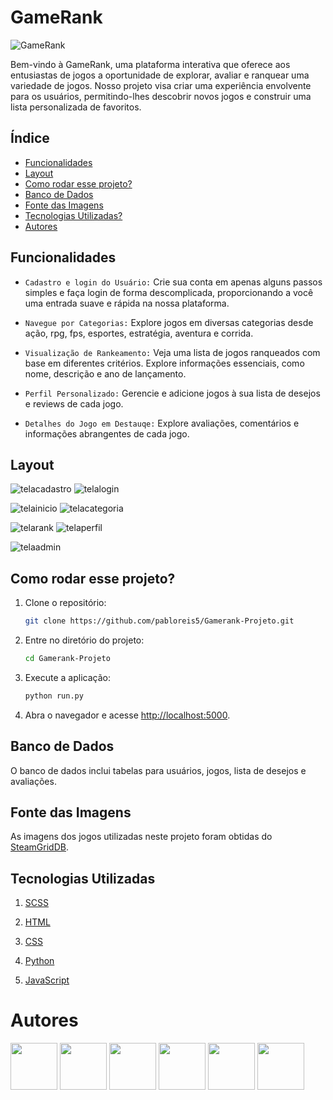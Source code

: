 # GameRank
![GameRank](./static/imgs/gamerank.png)

 Bem-vindo à GameRank, uma plataforma interativa que oferece aos entusiastas de jogos a oportunidade de explorar, avaliar e ranquear uma variedade de jogos. Nosso projeto visa criar uma experiência envolvente para os usuários, permitindo-lhes descobrir novos jogos e construir uma lista personalizada de favoritos.

 ## Índice
 - <a href="#funcionalidades">Funcionalidades</a>
 - <a href="#layout">Layout</a>
 - <a href="#como-rodar-esse-projeto">Como rodar esse projeto?</a>
 - <a href="#bd">Banco de Dados</a>
 - <a href="#fonte-das-imagens">Fonte das Imagens</a>
 - <a href="#tecnologias-utilizadas">Tecnologias Utilizadas?</a>
 - <a href="#autores">Autores</a>



## Funcionalidades

- `Cadastro e login do Usuário:` Crie sua conta em apenas alguns passos simples e faça login de forma descomplicada, proporcionando a você uma entrada suave e rápida na nossa plataforma.

- `Navegue por Categorias:` Explore jogos em diversas categorias desde ação, rpg, fps, esportes, estratégia, aventura e corrida.

- `Visualização de Rankeamento:` Veja uma lista de jogos ranqueados com base em diferentes critérios. Explore informações essenciais, como nome, descrição e ano de lançamento.

- `Perfil Personalizado:` Gerencie e adicione jogos à sua lista de desejos e reviews de cada jogo.

- `Detalhes do Jogo em Destauqe:` Explore avaliações, comentários e informações abrangentes de cada jogo.

 

## Layout
 ![telacadastro](./static/imgs/tela_cadastro.png)  ![telalogin](./static/imgs/tela_login.png)

 ![telainicio](./static/imgs/tela_inicio.png)  ![telacategoria](./static/imgs/tela_categoria.png)

 ![telarank](./static/imgs/tela_ranqueamento.png) ![telaperfil](./static/imgs/tela_perfil.png)

 ![telaadmin](./static/imgs/tela_admin.png)

## Como rodar esse projeto?

1. Clone o repositório:

    ```bash
    git clone https://github.com/pabloreis5/Gamerank-Projeto.git
    ```

2. Entre no diretório do projeto:

    ```bash
    cd Gamerank-Projeto
    ```

3. Execute a aplicação:

    ```bash
    python run.py
    ``` 
 
    
4. Abra o navegador e acesse [http://localhost:5000](http://localhost:5000).  

## Banco de Dados
O banco de dados inclui tabelas para usuários, jogos, lista de desejos e avaliações.

## Fonte das Imagens

As imagens dos jogos utilizadas neste projeto foram obtidas do [SteamGridDB](https://www.steamgriddb.com/).

## Tecnologias Utilizadas
1. [SCSS](https://sass-lang.com/)

2. [HTML](https://developer.mozilla.org/pt-BR/docs/Web/HTML)

3. [CSS](https://developer.mozilla.org/pt-BR/docs/Web/CSS)

4. [Python](https://www.python.org/)

5. [JavaScript](https://developer.mozilla.org/pt-BR/docs/Web/JavaScript)


# Autores

[<img loading="lazy" src="https://avatars.githubusercontent.com/u/134239485?v=4" width="75">](https://github.com/allanysoalmeida) 
[<img loading="lazy" src="https://avatars.githubusercontent.com/u/130513027?v=4" width="75">](https://github.com/beatriztl)
[<img loading="lazy" src="https://avatars.githubusercontent.com/u/78706060?v=4" width="75">](https://github.com/Th3Creator)
[<img loading="lazy" src="https://avatars.githubusercontent.com/u/90535450?v=4" width="75">](https://github.com/matsa0)
[<img loading="lazy" src="https://avatars.githubusercontent.com/u/77701061?v=4" width="75">](https://github.com/pabloreis5)
[<img loading="lazy" src="https://avatars.githubusercontent.com/u/135669849?v=4" width="75">](https://github.com/RafaelFMLeite)


